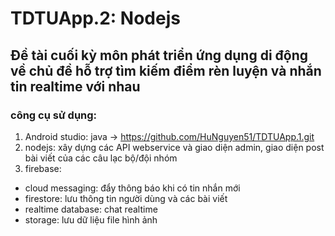 # TDTUApp.2: Nodejs
## Đề tài cuối kỳ môn phát triển ứng dụng di động về chủ đề hỗ trợ tìm kiếm điểm rèn luyện và nhắn tin realtime với nhau
### công cụ sử dụng:
1. Android studio: java
 -> https://github.com/HuNguyen51/TDTUApp.1.git
2. nodejs: xây dựng các API webservice và giao diện admin, giao diện post bài viết của các câu lạc bộ/đội nhóm 
3. firebase: 
+ cloud messaging: đẩy thông báo khi có tin nhắn mới 
+ firestore: lưu thông tin người dùng và các bài viết 
+ realtime database: chat realtime 
+ storage: lưu dữ liệu file hình ảnh 
